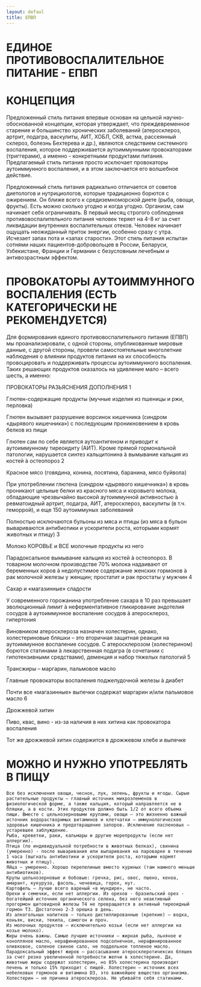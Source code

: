 ```yaml
---
layout: defaul
title: ЕПВП
---
```

# ЕДИНОЕ ПРОТИВОВОСПАЛИТЕЛЬНОЕ ПИТАНИЕ - ЕПВП

# КОНЦЕПЦИЯ
 
Предложенный стиль питания впервые основан на цельной научно-обоснованной концепции, которая утверждает, что преждевременное старение и большинство хронических заболеваний (атеросклероз, артрит, подагра, васкулиты, АИТ, ХОБЛ, СКВ, астма, рассеянный склероз, болезнь Бехтерева и др.), являются следствием системного воспаления, которое поддерживается аутоиммунными провокаторами (триггерами), а именно - конкретными продуктами питания. Предлагаемый стиль питания просто исключает провокаторы аутоиммунного воспаления, и в этом заключается его волшебное действие.
 
Предложенный стиль питания радикально отличается от советов диетологов и нутрициологов, которые традиционно борются с ожирением. Он ближе всего к средиземноморской диете (рыба, овощи, фрукты). Есть можно сколько угодно и когда угодно. Организм, сам начинает себя ограничивать. В первый месяц строгого соблюдения противовоспалительного питания человек теряет на 4-8 кг за счет ликвидации внутренних воспалительных отеков. Человек начинает ощущать неожиданный приток энергии, особенно сразу с утра. Исчезает запах пота и «запах старости». Этот стиль питания испытан сотнями наших пациентов-добровольцев в России, Беларуси, Узбекистане, Франции и Германии с безусловным лечебным и антивозрастным эффектом.

# ПРОВОКАТОРЫ АУТОИММУННОГО ВОСПАЛЕНИЯ (ЕСТЬ КАТЕГОРИЧЕСКИ НЕ РЕКОМЕНДУЕТСЯ)
 
Для формирования единого противовоспалительного питания (ЕПВП) мы проанализировали, с одной стороны, опубликованные мировые данные, с другой стороны, провели самостоятельные многолетние наблюдения о влиянии продуктов питания на их способность провоцировать и поддерживать процессы аутоиммунного воспаления. Таких решающих продуктов оказалось на удивление мало – всего шесть, а именно:


	
ПРОВОКАТОРЫ	
РАЗЬЯСНЕНИЯ
ДОПОЛНЕНИЯ
1
	
Глютен-содержащие продукты (мучные изделия из пшеницы и ржи, перловка)
	
Глютен вызывает разрушение ворсинок кишечника (синдром «дырявого кишечника») с последующим проникновением в кровь белков из пищи
	
Глютен сам по себе является аутоантигеном и приводит к аутоиммунному тиреоидиту (АИТ). Кроме прямой гормональной патологии, нарушается синтез кальцитонина à вымывание кальция из костей à остеопороз
2
	
Красное мясо (говядина, конина, лосятина, баранина, мясо буйвола)
	
При употреблении глютена (синдром «дырявого кишечника») в кровь проникают цельные белки из красного мяса и коровьего молока, обладающие чрезвычайно высокой аутоиммунной активностью à ревматоидный артрит, подагра, АИТ, атеросклероз, васкулиты (в т.ч. геморрой), и еще 150 аутоиммуных заболеваний
	
Полностью исключаются бульоны из мяса и птицы (из мяса в бульон вывариваются антибиотики и ускорители роста, которыми кормят животных и птицу)
3
	
Молоко КОРОВЬЕ и ВСЕ молочные продукты из него
	
Парадоксальное вымывание кальция из костей à остеопороз. В товарном молочном производстве 70% молока надаивают от беременных коров à недопустимое содержание женских гормонов à рак молочной железы у женщин; простатит и рак простаты у мужчин
4
	
Сахар и «магазинные» сладости
	
У современного горожанина употребление сахара в 10 раз превышает эволюционный лимит à неферментативное гликирование эндотелия сосудов à аутоиммунное воспаление сосудов à атеросклероз, гипертония
	
Виновником атеросклероза назначен холестерин, однако, холестериновые бляшки – это вторичная защитная реакция на аутоиммунное воспаление сосудов. С атеросклерозом (холестерином) борются статинами à лекарственная подагра (в сочетании с гипотензивными средствами), деменция и набор тяжелых патологий
5
	
Трансжиры – маргарин, пальмовое масло
	
Главные провокаторы воспаления поджелудочной железы à диабет
	
Почти все «магазинные» выпечки содержат маргарин и/или пальмовое масло
6
	
Дрожжевой хитин
	
Пиво, квас, вино - из-за наличия в них хитина как провокатора воспаления
	
Тот же дрожжевой хитин содержится в дрожжевом хлебе и выпечке

# МОЖНО И НУЖНО УПОТРЕБЛЯТЬ В ПИЩУ

    Все без исключения овощи, чеснок, лук, зелень, фрукты и ягоды. Сырые растительные продукты – главный источник микроэлеменов в физиологической форме, а также кальция, который направляется не в бляшки, а в кости. Этих продуктов должно быть 1/2 от всего объема пищи. Вместе с цельнозерновыми крупами, овощи – это жизненно важный источник водорастворимых витаминов и клетчатки – иммунологическое здоровье кишечника и предотвращение запоров. Исключение пасленовых – устаревшее заблуждение.
    Рыба, креветки, раки, кальмары и другие морепродукты (если нет аллергии).
    Птица (по индивидуальной потребности в животных белках), свинина (умеренно) - после вываривания или выпаривания на пароварке в течение 1 часа (выгнать антибиотики и ускорители роста, которыми кормят животных и птицу).
    Яйца – умеренно. Хорошо перепелиные вместо куриных (там намного меньше антибиотиков).
    Крупы цельнозерновые и бобовые: гречка, рис, овес, пшено, кеноа, амарант, кукуруза, фасоль, чечевица, горох, нут.
    Картофель – лучше всего вареный «в мундире», не часто.
    Орехи и семечки, если нет аллергии. Из орехов - бразильский орех - богатейший источник органического селена, без него неактивный прогормон щитовидной железы Т4 не превращается в активный тиреоидный гормон Т3. Достаточно 2-3 орешка в день.
    Из алкогольных напитков – только дистиллированные (крепкие) – водка, коньяк, виски, текила, самогон и проч.
    Из молочных продуктов – исключительно козьи (если нет аллергии на козье молоко).
    Жиры очень важны. Самые лучшие источники – жирная рыба, льняное и конопляное масло, нерафинированное подсолнечное, нерафинированное оливковое, соленое свиное сало, не поддельное топленое масло. Парадоксальный эффект жиров – рассасывание атеросклеротичексих бляшек за счет резко увеличенной потребности желчи в холестерине. Да, животные жиры содержат холестерин, но 85% холестерина производит печень и только 15% приходит с пищей. Холестерин – источник всех небелковых гормонов и витамина D3, это важнейшее вещество организма. Холестерин – не причина атеросклероза. Не убивайте себя статинами.
